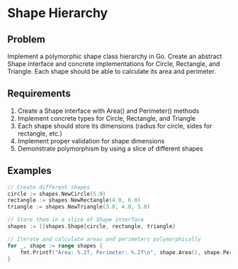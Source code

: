 # Shape Hierarchy

## Problem
Implement a polymorphic shape class hierarchy in Go. Create an abstract Shape interface and concrete implementations for Circle, Rectangle, and Triangle. Each shape should be able to calculate its area and perimeter.

## Requirements
1. Create a Shape interface with Area() and Perimeter() methods
2. Implement concrete types for Circle, Rectangle, and Triangle
3. Each shape should store its dimensions (radius for circle, sides for rectangle, etc.)
4. Implement proper validation for shape dimensions
5. Demonstrate polymorphism by using a slice of different shapes

## Examples
```go
// Create different shapes
circle := shapes.NewCircle(5.0)
rectangle := shapes.NewRectangle(4.0, 6.0)
triangle := shapes.NewTriangle(3.0, 4.0, 5.0)

// Store them in a slice of Shape interface
shapes := []shapes.Shape{circle, rectangle, triangle}

// Iterate and calculate areas and perimeters polymorphically
for _, shape := range shapes {
    fmt.Printf("Area: %.2f, Perimeter: %.2f\n", shape.Area(), shape.Perimeter())
}